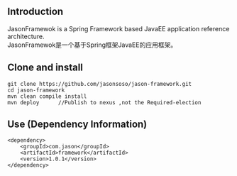 ## Introduction ##
JasonFramewok is a Spring Framework based JavaEE application reference architecture.	
JasonFramewok是一个基于Spring框架JavaEE的应用框架。



## Clone and install ##
`git clone https://github.com/jasonsoso/jason-framework.git`   
`cd jason-framework`   
`mvn clean compile install`   
`mvn deploy   	 //Publish to nexus ,not the Required-election  `  


## Use (Dependency Information) ##

	<dependency>   
		<groupId>com.jason</groupId>   
		<artifactId>framework</artifactId>   
		<version>1.0.1</version>   
	</dependency>   
